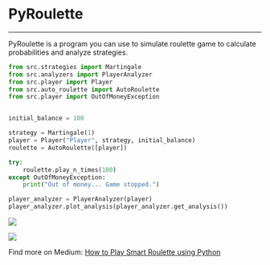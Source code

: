 # PyRoulette
---
PyRoulette is a program you can use to simulate roulette game to calculate probabilities and analyze strategies.

```python
from src.strategies import Martingale
from src.analyzers import PlayerAnalyzer
from src.player import Player
from src.auto_roulette import AutoRoulette
from src.player import OutOfMoneyException


initial_balance = 100

strategy = Martingale(1)
player = Player("Player", strategy, initial_balance)
roulette = AutoRoulette([player])

try:
    roulette.play_n_times(100)
except OutOfMoneyException:
    print("Out of money... Game stopped.")

player_analyzer = PlayerAnalyzer(player)
player_analyzer.plot_analysis(player_analyzer.get_analysis())
```

![](https://gcdnb.pbrd.co/images/dl98CYBdpeAw.png?o=1)

![](https://gcdnb.pbrd.co/images/BVTGz4uWzjEm.png?o=1)



Find more on Medium: [How to Play Smart Roulette using Python](https://medium.com/@estebanthi/how-to-play-smart-roulette-using-python-1a94b4609b32)